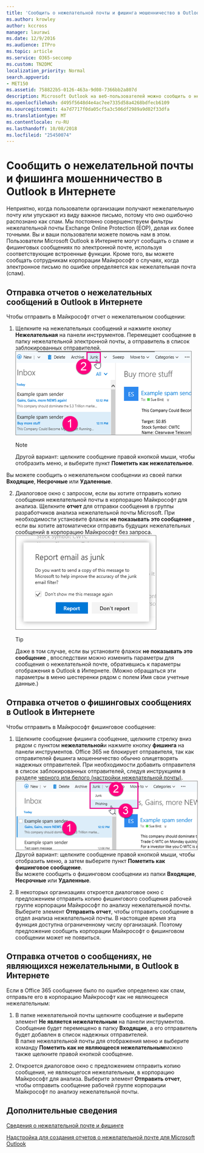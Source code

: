 ```yaml
---
title: 'Сообщить о нежелательной почты и фишинга мошенничество в Outlook в Интернете '
ms.author: krowley
author: kccross
manager: laurawi
ms.date: 12/9/2016
ms.audience: ITPro
ms.topic: article
ms.service: O365-seccomp
ms.custom: TN2DMC
localization_priority: Normal
search.appverid:
- MET150
ms.assetid: 758822b5-0126-463a-9d08-7366bb2a807d
description: Microsoft Outlook на веб-пользователей можно сообщить о нежелательной и фишинг-атак с помощью встроенных отчетов параметры электронной почты. Можно предоставить Microsoft знать, если сообщение электронной почты неправильно был распознан как нежелательная почта (нежелательной почты).
ms.openlocfilehash: d495f5648d4e4ac7ee7335d58a4268bdfecb6109
ms.sourcegitcommit: 4a7d7717f0da05cf5a3c506df2989a9d02f33dfa
ms.translationtype: MT
ms.contentlocale: ru-RU
ms.lasthandoff: 10/08/2018
ms.locfileid: "25450074"
---
```

# <a name="report-junk-email-and-phishing-scams-in-outlook-on-the-web"></a>Сообщить о нежелательной почты и фишинга мошенничество в Outlook в Интернете 

Неприятно, когда пользователи организации получают нежелательную почту или упускают из виду важное письмо, потому что оно ошибочно распознано как спам. Мы постоянно совершенствуем фильтры нежелательной почты Exchange Online Protection (EOP), делая их более точными. Вы и ваши пользователи можете помочь нам в этом. Пользователи Microsoft Outlook в Интернете могут сообщать о спаме и фишинговых сообщениях по электронной почте, используя соответствующие встроенные функции. Кроме того, вы можете сообщать сотрудникам корпорации Майкрософт о случаях, когда электронное письмо по ошибке определяется как нежелательная почта (спам).
  
## <a name="submit-junk-messages-in-outlook-on-the-web"></a>Отправка отчетов о нежелательных сообщений в Outlook в Интернете

Чтобы отправить в Майкрософт отчет о нежелательном сообщении:
  
1. Щелкните на нежелательных сообщений и нажмите кнопку **Нежелательная** на панели инструментов. Перемещает сообщение в папку нежелательной электронной почты, а отправитель в список заблокированных отправителей.  ![Сообщения электронной почты нежелательной из Outlook в Интернете](media/a10ae792-aab6-4374-a041-6c3f732eb2e3.png)
  
    > [!NOTE]
    > Другой вариант: щелкните сообщение правой кнопкой мыши, чтобы отобразить меню, и выберите пункт **Пометить как нежелательное**. 
  
Вы можете сообщить о нежелательном сообщении из своей папки **Входящие**, **Несрочные** или **Удаленные**. 
  
2. Диалоговое окно с запросом, если вы хотите отправить копию сообщения нежелательной почты в корпорацию Майкрософт для анализа. Щелкните **отчет** для отправки сообщения в группы разработчиков анализа нежелательной почты Microsoft. При необходимости установите флажок **не показывать это сообщение** , если вы хотите автоматически отправить будущих нежелательных сообщений в корпорацию Майкрософт без запроса.  ![Сообщить о нежелательной почте в корпорацию Майкрософт из Outlook в Интернете](media/e8d3a9f9-6eb6-4309-ba6d-643dffdb6a33.png)
  
    > [!TIP]
    > Даже в том случае, если вы установите флажок **не показывать это сообщение** , впоследствии можно изменить параметры для сообщения о нежелательной почте, обратившись к параметры отображения в Outlook в Интернете. (Можно обращаться эти параметры в меню шестеренки рядом с полем Имя свои учетные данные.) 
  
## <a name="submit-phishing-scam-messages-in-outlook-on-the-web"></a>Отправка отчетов о фишинговых сообщениях в Outlook в Интернете

Чтобы отправить в Майкрософт фишинговое сообщение:
  
1. Щелкните сообщение фишинга сообщение, щелкните стрелку вниз рядом с пунктом **нежелательной**и нажмите кнопку **фишинга** на панели инструментов. Office 365 не блокирует отправителя, так как отправителей фишинга мошенничество обычно олицетворять надежных отправителей. При необходимости добавить отправителя в список заблокированных отправителей, следуя инструкциям в разделе [черного или белого (настройки нежелательной почты)](https://go.microsoft.com/fwlink/?LinkId=627572). ![Указывают сообщения электронной почты — это мошенничество в Outlook в Интернете](media/959bb577-341c-41ee-a159-e46600b2cf8a.png)<br/>Другой вариант: щелкните сообщение правой кнопкой мыши, чтобы отобразить меню, а затем выберите пункт **Пометить как фишинговое сообщение**.<br/>Вы можете сообщить о фишинговом сообщении из папки **Входящие**, **Несрочные** или **Удаленные**. 
  
2. В некоторых организациях откроется диалоговое окно с предложением отправить копию фишингового сообщения рабочей группе корпорации Майкрософт по анализу нежелательной почты. Выберите элемент **Отправить отчет**, чтобы отправить сообщение в отдел анализа нежелательной почты. В настоящее время эта функция доступна ограниченному числу организаций. Поэтому предложение сообщить корпорации Майкрософт о фишинговом сообщении может не появиться. 
    
## <a name="submit-not-junk-messages-in-outlook-on-the-web"></a>Отправка отчетов о сообщениях, не являющихся нежелательными, в Outlook в Интернете

Если в Office 365 сообщение было по ошибке определено как спам, отправьте его в корпорацию Майкрософт как не являющееся нежелательным:
  
1. В папке нежелательной почты щелкните сообщение и выберите элемент **Не является нежелательным** на панели инструментов. Сообщение будет перемещено в папку **Входящие**, а его отправитель будет добавлен в список надежных отправителей.<br/>В папке нежелательной почты для отображения меню и выберите команду **Пометить как не являющееся нежелательным**можно также щелкните правой кнопкой сообщение. 
  
2. Откроется диалоговое окно с предложением отправить копию сообщения, не являющегося нежелательным, в корпорацию Майкрософт для анализа. Выберите элемент **Отправить отчет**, чтобы отправить сообщение рабочей группе корпорации Майкрософт по анализу нежелательной почты. 
    
## <a name="for-more-information"></a>Дополнительные сведения

[Сведения о нежелательной почте и фишинге](https://go.microsoft.com/fwlink/p/?LinkId=270068)

[Надстройка для создания отчетов о нежелательной почте для Microsoft Outlook](https://docs.microsoft.com/en-us/office365/securitycompliance/junk-email-reporting-add-in-for-microsoft-outlook)
  
  

